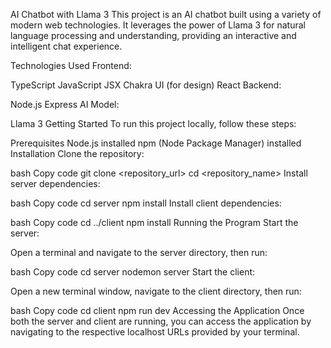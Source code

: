 AI Chatbot with Llama 3
This project is an AI chatbot built using a variety of modern web technologies. It leverages the power of Llama 3 for natural language processing and understanding, providing an interactive and intelligent chat experience.

Technologies Used
Frontend:

TypeScript
JavaScript
JSX
Chakra UI (for design)
React
Backend:

Node.js
Express
AI Model:

Llama 3
Getting Started
To run this project locally, follow these steps:

Prerequisites
Node.js installed
npm (Node Package Manager) installed
Installation
Clone the repository:

bash
Copy code
git clone <repository_url>
cd <repository_name>
Install server dependencies:

bash
Copy code
cd server
npm install
Install client dependencies:

bash
Copy code
cd ../client
npm install
Running the Program
Start the server:

Open a terminal and navigate to the server directory, then run:

bash
Copy code
cd server
nodemon server
Start the client:

Open a new terminal window, navigate to the client directory, then run:

bash
Copy code
cd client
npm run dev
Accessing the Application
Once both the server and client are running, you can access the application by navigating to the respective localhost URLs provided by your terminal.

